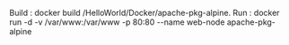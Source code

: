 Build : docker build /HelloWorld/Docker/apache-pkg-alpine. 
Run : docker run -d -v /var/www:/var/www -p 80:80 --name web-node apache-pkg-alpine
